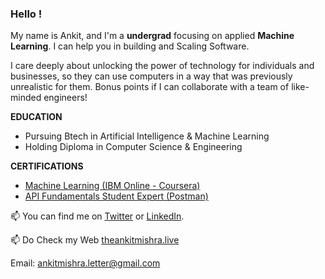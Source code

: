 ### Hello !

My name is Ankit, and I'm a **undergrad** focusing on applied **Machine Learning**. I can help you in building and Scaling Software.

I care deeply about unlocking the power of technology for individuals and businesses, so they can use computers in a way that was previously unrealistic for them. Bonus points if I can collaborate with a team of like-minded engineers!


**EDUCATION**

* Pursuing Btech in Artificial Intelligence & Machine Learning 
* Holding Diploma in Computer Science & Engineering
  
**CERTIFICATIONS**

* [Machine Learning (IBM Online - Coursera)]()
* [API Fundamentals Student Expert (Postman)]()



📫  You can find me on [Twitter](https://twitter.com/ankitmishralive/) or [LinkedIn](https://www.linkedin.com/in/ankitmishralive/).

📫 Do Check my Web [theankitmishra.live](https://www.theankitmishra.live/)

Email: [ankitmishra.letter@gmail.com](https://www.theankitmishra.live/)

